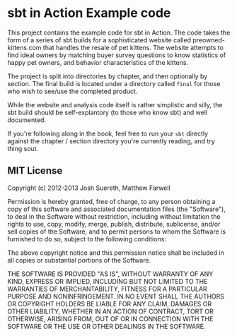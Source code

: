 # sbt in Action Example code
This project contains the example code for sbt in Action.   The code takes the form of a series of sbt builds for a sophisticated website called preowned-kittens.com that handles the resale of pet kittens.    The website attempts to find ideal owners by matching buyer survey questions to know statistics of happy pet owners, and behavior characteristics of the kittens.

The project is split into directories by chapter, and then optionally by section.    The final build is located under a directory called `final` for those who wish to see/use the completed product.

While the website and analysis code itself is rather simplistic and silly, the sbt build should be self-explantory (to those who know sbt) and well documented.

If you're following along in the book, feel free to run your `sbt` directly against the chapter / section directory you're currently reading, and try thing sout.


## MIT License
Copyright (c) 2012-2013 Josh Suereth, Matthew Farwell

Permission is hereby granted, free of charge, to any person obtaining a copy of this software and associated documentation files (the "Software"), to deal in the Software without restriction, including without limitation the rights to use, copy, modify, merge, publish, distribute, sublicense, and/or sell copies of the Software, and to permit persons to whom the Software is furnished to do so, subject to the following conditions:

The above copyright notice and this permission notice shall be included in all copies or substantial portions of the Software.

THE SOFTWARE IS PROVIDED "AS IS", WITHOUT WARRANTY OF ANY KIND, EXPRESS OR IMPLIED, INCLUDING BUT NOT LIMITED TO THE WARRANTIES OF MERCHANTABILITY, FITNESS FOR A PARTICULAR PURPOSE AND NONINFRINGEMENT. IN NO EVENT SHALL THE AUTHORS OR COPYRIGHT HOLDERS BE LIABLE FOR ANY CLAIM, DAMAGES OR OTHER LIABILITY, WHETHER IN AN ACTION OF CONTRACT, TORT OR OTHERWISE, ARISING FROM, OUT OF OR IN CONNECTION WITH THE SOFTWARE OR THE USE OR OTHER DEALINGS IN THE SOFTWARE.

